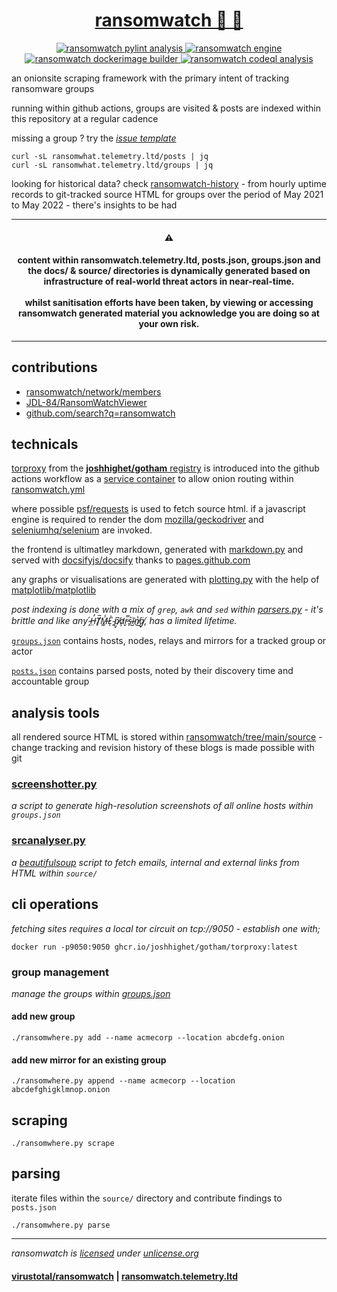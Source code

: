 <div align="center">
<h1>
  <a href="https://ransomwatch.telemetry.ltd">
    ransomwatch 👀 🦅
  </a>
</h1>
</div>

<p align="center">
  <a href="https://github.com/joshhighet/ransomwatch/actions/workflows/pylint.yml">
    <img src="https://github.com/joshhighet/ransomwatch/actions/workflows/pylint.yml/badge.svg" alt="ransomwatch pylint analysis" />
  </a>
  <a href="https://github.com/joshhighet/ransomwatch/actions/workflows/ransomwatch.yml">
    <img src="https://github.com/joshhighet/ransomwatch/actions/workflows/ransomwatch.yml/badge.svg" alt="ransomwatch engine" />
  </a>
  <a href="https://github.com/joshhighet/ransomwatch/actions/workflows/ransomwatch-build.yml">
    <img src="https://github.com/joshhighet/ransomwatch/actions/workflows/ransomwatch-build.yml/badge.svg" alt="ransomwatch dockerimage builder" />
  </a>
  <a href="https://github.com/joshhighet/ransomwatch/actions/workflows/codeql-analysis.yml">
    <img src="https://github.com/joshhighet/ransomwatch/actions/workflows/codeql-analysis.yml/badge.svg" alt="ransomwatch codeql analysis" />
  </a>
</p>

an onionsite scraping framework with the primary intent of tracking ransomware groups

running within github actions, groups are visited & posts are indexed within this repository at a regular cadence

missing a group ? try the [_issue template_](https://github.com/joshhighet/ransomwatch/issues/new?assignees=&labels=✨+enhancement&template=newgroup.yml&title=new+group%3A+)

```shell
curl -sL ransomwhat.telemetry.ltd/posts | jq
curl -sL ransomwhat.telemetry.ltd/groups | jq
```

looking for historical data? check [ransomwatch-history](https://github.com/joshhighet/ransomwatch-history) - from hourly uptime records to git-tracked source HTML for groups over the period of May 2021 to May 2022 - there's insights to be had

---

<h4 align="center">⚠️</h4>

<h4 align="center">
  content within ransomwatch.telemetry.ltd, posts.json, groups.json and the docs/ & source/ directories is dynamically generated based on infrastructure of real-world threat actors in near-real-time. <br><br> whilst sanitisation efforts have been taken, by viewing or accessing ransomwatch generated material you acknowledge you are doing so at your own risk.
</h4>

---

## contributions 

- [ransomwatch/network/members](https://github.com/joshhighet/ransomwatch/network/members)
- [JDL-84/RansomWatchViewer](https://github.com/JDL-84/RansomWatchViewer)
- [github.com/search?q=ransomwatch](https://github.com/search?o=desc&q=ransomwatch&s=updated&type=Repositories)

## technicals

[torproxy](https://github.com/joshhighet/gotham) from the [**joshhighet/gotham** registry](https://github.com/joshhighet/joshhighet/pkgs/container/gotham%2Ftorproxy) is introduced into the github actions workflow as a [service container](https://docs.github.com/en/actions/guides/about-service-containers) to allow onion routing within  [ransomwatch.yml](https://github.com/joshhighet/ransomwatch/blob/f939ad5d78491c7f162d8acb7b4217c1e2bd5744/.github/workflows/ransomwatch.yml)

where possible [psf/requests](https://github.com/psf/requests) is used to fetch source html. if a javascript engine is required to render the dom [mozilla/geckodriver](https://github.com/mozilla/geckodriver) and [seleniumhq/selenium](https://github.com/SeleniumHQ/selenium) are invoked.

the frontend is ultimatley markdown, generated with [markdown.py](https://github.com/joshhighet/ransomwatch/blob/main/markdown.py) and served with [docsifyjs/docsify](https://github.com/docsifyjs/docsify) thanks to [pages.github.com](https://pages.github.com)

any graphs or visualisations are generated with [plotting.py](https://github.com/joshhighet/ransomwatch/blob/main/plotting.py) with the help of [matplotlib/matplotlib](https://github.com/matplotlib/matplotlib)

_post indexing is done with a mix of `grep`, `awk` and `sed` within [parsers.py](https://github.com/joshhighet/ransomwatch/blob/main/parsers.py) - it's brittle and like any  ̴̭́H̶̤̓T̸̙̅M̶͇̾L̷͑ͅ ̴̙̏p̸̡͆a̷̛̦r̵̬̿s̴̙͛ĩ̴̺n̸̔͜g̸̘̈, has a limited lifetime._

[`groups.json`](https://github.com/joshhighet/ransomwatch/blob/main/groups.json) contains hosts, nodes, relays and mirrors for a tracked group or actor

[`posts.json`](https://github.com/joshhighet/ransomwatch/blob/main/posts.json) contains parsed posts, noted by their discovery time and accountable group

## analysis tools

all rendered source HTML is stored within [ransomwatch/tree/main/source](https://github.com/joshhighet/ransomwatch/tree/main/source) - change tracking and revision history of these blogs is made possible with git

### [screenshotter.py](https://github.com/joshhighet/ransomwatch/blob/main/screenshotter.py)

_a script to generate high-resolution screenshots of all online hosts within `groups.json`_

### [srcanalyser.py](https://github.com/joshhighet/ransomwatch/blob/main/srcanalyser.py)

_a [beautifulsoup](https://code.launchpad.net/~leonardr/beautifulsoup/bs4) script to fetch emails, internal and external links from HTML within `source/`_

## cli operations

_fetching sites requires a local tor circuit on tcp://9050 - establish one with;_

```shell
docker run -p9050:9050 ghcr.io/joshhighet/gotham/torproxy:latest
```

### group management

_manage the groups within [groups.json](groups.json)_

#### add new group

```shell
./ransomwhere.py add --name acmecorp --location abcdefg.onion
```

#### add new mirror for an existing group

```shell
./ransomwhere.py append --name acmecorp --location abcdefghigklmnop.onion
```

## scraping

```shell
./ransomwhere.py scrape
```

## parsing

iterate files within the `source/` directory and contribute findings to `posts.json`

```shell
./ransomwhere.py parse
```

---

_ransomwatch is [licensed](https://github.com/joshhighet/ransomwatch/blob/main/LICENSE) under [unlicense.org](https://unlicense.org)_

#### [virustotal/ransomwatch](https://www.virustotal.com/graph/embed/g75a36964bca04a668232875879a6417649d214d3dc7e4ae6a27b7465b1c15872) | [ransomwatch.telemetry.ltd](https://ransomwatch.telemetry.ltd)

